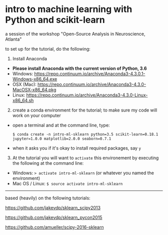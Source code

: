 # intro to machine learning with Python and scikit-learn

a session of the workshop "Open-Source Analysis in Neuroscience, Atlanta"

to set up for the tutorial, do the following:
1. Install Anaconda
 * **Please install Anaconda with the current version of Python, 3.6**
 * Windows: https://repo.continuum.io/archive/Anaconda3-4.3.0.1-Windows-x86_64.exe
 * OSX (Mac): https://repo.continuum.io/archive/Anaconda3-4.3.0-MacOSX-x86_64.pkg
 * Linux: https://repo.continuum.io/archive/Anaconda3-4.3.0-Linux-x86_64.sh
2. create a conda environment for the tutorial; to make sure my code will work on your computer
 * open a terminal and at the command line, type:
  
    `$ conda create -n intro-ml-sklearn python=3.5 scikit-learn=0.18.1 jupyter=1.0.0 matplotlib=2.0.0 seaborn=0.7.1`
 
 * when it asks you if it's okay to install required packages, say `y`
 
3. At the tutorial you will want to `activate` this environement by executing the following at the command line:
  * Windows: `> activate intro-ml-sklearn` (or whatever you named the environment)
  * Mac OS / Linux: `$ source activate intro-ml-sklearn`

----------------------------------------------------------------------

based (heavily) on the following tutorials:

https://github.com/jakevdp/sklearn_scipy2013

https://github.com/jakevdp/sklearn_pycon2015

https://github.com/amueller/scipy-2016-sklearn
